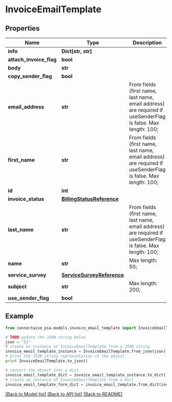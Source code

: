 # InvoiceEmailTemplate


## Properties
Name | Type | Description | Notes
------------ | ------------- | ------------- | -------------
**info** | **Dict[str, str]** |  | [optional] 
**attach_invoice_flag** | **bool** |  | [optional] 
**body** | **str** |  | [optional] 
**copy_sender_flag** | **bool** |  | [optional] 
**email_address** | **str** | From fields (first name, last name, email address) are required if useSenderFlag is false. Max length: 100; | [optional] 
**first_name** | **str** | From fields (first name, last name, email address) are required if useSenderFlag is false. Max length: 100; | [optional] 
**id** | **int** |  | [optional] 
**invoice_status** | [**BillingStatusReference**](BillingStatusReference.md) |  | [optional] 
**last_name** | **str** | From fields (first name, last name, email address) are required if useSenderFlag is false. Max length: 100; | [optional] 
**name** | **str** |  Max length: 50; | 
**service_survey** | [**ServiceSurveyReference**](ServiceSurveyReference.md) |  | [optional] 
**subject** | **str** |  Max length: 200; | 
**use_sender_flag** | **bool** |  | [optional] 

## Example

```python
from connectwise_psa.models.invoice_email_template import InvoiceEmailTemplate

# TODO update the JSON string below
json = "{}"
# create an instance of InvoiceEmailTemplate from a JSON string
invoice_email_template_instance = InvoiceEmailTemplate.from_json(json)
# print the JSON string representation of the object
print InvoiceEmailTemplate.to_json()

# convert the object into a dict
invoice_email_template_dict = invoice_email_template_instance.to_dict()
# create an instance of InvoiceEmailTemplate from a dict
invoice_email_template_form_dict = invoice_email_template.from_dict(invoice_email_template_dict)
```
[[Back to Model list]](../README.md#documentation-for-models) [[Back to API list]](../README.md#documentation-for-api-endpoints) [[Back to README]](../README.md)


